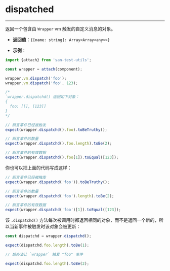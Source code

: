 # dispatched
---

返回一个包含由 `Wrapper` vm 触发的自定义消息的对象。

* **返回值**：`{[name: string]: Array<Array<any>>}`

* **示例**：

```js
import {attach} from 'san-test-utils';

const wrapper = attach(component);

wrapper.vm.dispatch('foo');
wrapper.vm.dispatch('foo', 123);

/*
`wrapper.dispatchd() 返回如下对象：
{
  foo: [[], [123]]
}
*/

// 断言事件已经被触发
expect(wrapper.dispatchd().foo).toBeTruthy();

// 断言事件的数量
expect(wrapper.dispatchd().foo.length).toBe(2);

// 断言事件的有效数据
expect(wrapper.dispatchd().foo[1]).toEqual([123]);
```

你也可以把上面的代码写成这样：

```js
// 断言事件已经被触发
expect(wrapper.dispatchd('foo')).toBeTruthy();

// 断言事件的数量
expect(wrapper.dispatchd('foo').length).toBe(2);

// 断言事件的有效数据
expect(wrapper.dispatchd('foo')[1]).toEqual([123]);
```

该 `.dispatchd()` 方法每次被调用时都返回相同的对象，而不是返回一个新的，所以当新事件被触发时该对象会被更新：

```js
const dispatchd = wrapper.dispatchd();

expect(dispatchd.foo.length).toBe(1);

// 想办法让 `wrapper` 触发 "foo" 事件

expect(dispatchd.foo.length).toBe(2);
```
